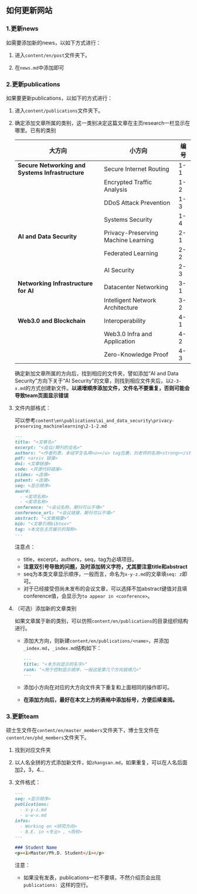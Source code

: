 ## 如何更新网站

### 1.更新news

如需要添加新的news，以如下方式进行：

1. 进入`content/en/post`文件夹下。

2. 在`news.md`中添加即可




### 2.更新publications

如果要更新publications，以如下的方式进行：

1. 进入`content/publications`文件夹下。

2. 确定添加文章所属的类别，这一类别决定这篇文章在主页research一栏显示在哪里。已有的类别

   | 大方向                                           | 小方向                              | 编号 |
   | ------------------------------------------------ | ----------------------------------- | ---- |
   | **Secure Networking and Systems Infrastructure** | Secure Internet Routing             | 1-1  |
   |                                                  | Encrypted Traffic Analysis          | 1-2  |
   |                                                  | DDoS Attack Prevention              | 1-3  |
   |                                                  | Systems Security                    | 1-4  |
   | **AI and Data Security**                         | Privacy-Preserving Machine Learning | 2-1  |
   |                                                  | Federated Learning                  | 2-2  |
   |                                                  | AI Security                         | 2-3  |
   | **Networking Infrastructure for AI**             | Datacenter Networking               | 3-1  |
   |                                                  | Intelligent Network Architecture    | 3-2  |
   | **Web3.0 and Blockchain**                        | Interoperability                    | 4-1  |
   |                                                  | Web3.0 Infra and Application        | 4-2  |
   |                                                  | Zero-Knowledge Proof                | 4-3  |

   确定新加文章所属的方向后，找到相应的文件夹，譬如添加“AI and Data Security”方向下关于“AI Security”的文章，则找到相应文件夹后，以`2-3-x.md`的方式创建新文件。**以递增顺序添加文件，文件名不要重复，否则可能会导致team页面显示错误**

3. 文件内部格式：

   可以参考`content\en\publications\ai_and_data_security\privacy-preserving_machinelearning\2-1-2.md`

   ```markdown
   ---
   title: "<文章名>"
   excerpt: "<会议/期刊的全名>"
   authors: "<作者列表，本组学生名用<u></u> tag包裹，刘老师的名用<strong></strong>包裹，通讯标注使用<sup>✉️</sup>>"
   pdf: <arxiv 链接>
   doi: <文章链接>
   code: <开源代码链接>
   slides: <选填>
   patent: <选填>
   seq: <显示顺序>
   award:
     - <奖项名称>
     - <奖项名称>
   conference: "<会议名称，期刊可以不填>"
   conference_url: "<会议链接，期刊可以不填>"
   abstract: "<文章摘要>"
   bib: "<文章引用bibtex>"
   tag: <本文在主页展示的简称>
   ---
   ```

   注意点：

   - title，excerpt，authors，seq，tag为必填项目。
   - **注意双引号导致的问题，及时添加转义字符，尤其要注意title和abstract**
   - seq为本类文章显示顺序，一般而言，命名为`x-y-z.md`的文章填`seq: z`即可。
   - 对于已经接受但尚未发布的会议文章，可以选择不加abstract键值对且填conference值，会显示为`to appear in <conference>`。

4. （可选）添加新的文章类别

   如果文章属于新的类别，可以仿照`content/en/publications`的目录组织结构进行。

   - 添加大方向，则新建`content/en/publications/<name>`，并添加`_index.md`，`_index.md`结构如下：

     ```markdown
     ---
     title: "<本方向显示的名字>"
     rank: "<用于控制显示顺序，一般这是第几个方向就填几>"
     ---
     ```

   - 添加小方向在对应的大方向文件夹下重复和上面相同的操作即可。

   - **在添加方向后，最好在本文上方的表格中添加标号，方便后续查阅。**



### 3.更新team

硕士生文件在`content/en/master_members`文件夹下，博士生文件在`content/en/phd_members`文件夹下。

1. 找到对应文件夹

2. 以人名全拼的方式添加新文件，如`zhangsan.md`，如果重复，可以在人名后面加2，3，4...

3. 文件格式：

   ```markdown
   ---
   seq: <显示顺序>
   publications: 
     - x-y-z.md
     - u-w-v.md
   infos:
     - Working on <研究方向>
     - B.E. in <专业> , <院校>
   ---
   
   ### Student Name
   <p><i>Master/Ph.D. Student</i></p>
   ```

   注意：

   - 如果没有发表，publications一栏不要填，不然介绍页会出现`publications: `这样的空行。

